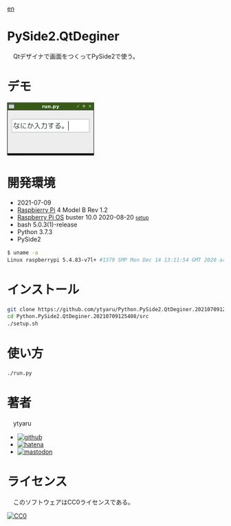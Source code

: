 [en](./README.md)

# PySide2.QtDeginer

　Qtデザイナで画面をつくってPySide2で使う。

# デモ

![img](https://github.com/ytyaru/Python.PySide2.QtDeginer.20210709125408/blob/master/doc/2.png?raw=true)

# 開発環境

* <time datetime="2021-07-09T12:53:51+0900">2021-07-09</time>
* [Raspbierry Pi](https://ja.wikipedia.org/wiki/Raspberry_Pi) 4 Model B Rev 1.2
* [Raspberry Pi OS](https://ja.wikipedia.org/wiki/Raspbian) buster 10.0 2020-08-20 <small>[setup](http://ytyaru.hatenablog.com/entry/2020/10/06/111111)</small>
* bash 5.0.3(1)-release
* Python 3.7.3
* PySide2

```sh
$ uname -a
Linux raspberrypi 5.4.83-v7l+ #1379 SMP Mon Dec 14 13:11:54 GMT 2020 armv7l GNU/Linux
```

# インストール

```sh
git clone https://github.com/ytyaru/Python.PySide2.QtDeginer.20210709125408
cd Python.PySide2.QtDeginer.20210709125408/src
./setup.sh
```

# 使い方

```sh
./run.py
```

# 著者

　ytyaru

* [![github](http://www.google.com/s2/favicons?domain=github.com)](https://github.com/ytyaru "github")
* [![hatena](http://www.google.com/s2/favicons?domain=www.hatena.ne.jp)](http://ytyaru.hatenablog.com/ytyaru "hatena")
* [![mastodon](http://www.google.com/s2/favicons?domain=mstdn.jp)](https://mstdn.jp/web/accounts/233143 "mastdon")

# ライセンス

　このソフトウェアはCC0ライセンスである。

[![CC0](http://i.creativecommons.org/p/zero/1.0/88x31.png "CC0")](http://creativecommons.org/publicdomain/zero/1.0/deed.ja)

